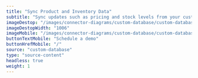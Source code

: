 ```yaml
---
title: "Sync Product and Inventory Data"
subtitle: "Sync updates such as pricing and stock levels from your custom database to your sales channel(s). The only prerequisite is that the database can be accessed via ODBC. We therefore support Microsoft SQL Server, MySQL Server, Pervasive SQL, Hana and many other databases."
imageDestop: "/images/connector-diagrams/custom-database/custom-database-1-desk.svg"
imageDestopWidth: "1006"
imageMobile: "/images/connector-diagrams/custom-database/custom-database-1-mobile.svg"
buttonTextMobile: "Schedule a demo"
buttonHrefMobile: "/"
source: "custom-database"
type: "source-content"
headless: true
weight: 1
---
```

